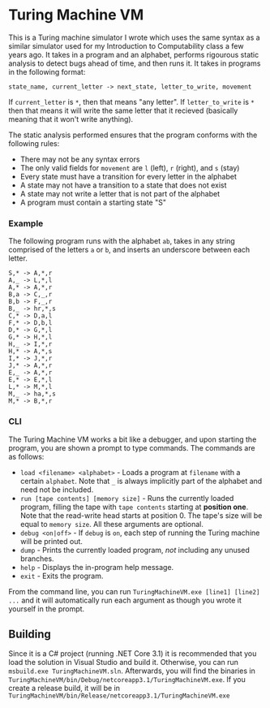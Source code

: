 # Turing Machine VM

This is a Turing machine simulator I wrote which uses the same syntax as a similar simulator used for my Introduction to Computability class a few years ago. It takes in a program and an alphabet, performs rigourous static analysis to detect bugs ahead of time, and then runs it. It takes in programs in the following format:
```
state_name, current_letter -> next_state, letter_to_write, movement
```
If `current_letter` is `*`, then that means "any letter". If `letter_to_write` is `*` then that means it will write the same letter that it recieved (basically meaning that it won't write anything).

The static analysis performed ensures that the program conforms with the following rules:
- There may not be any syntax errors
- The only valid fields for `movement` are `l` (left), `r` (right), and `s` (stay)
- Every state must have a transition for every letter in the alphabet
- A state may not have a transition to a state that does not exist
- A state may not write a letter that is not part of the alphabet
- A program must contain a starting state "S"

### Example
The following program runs with the alphabet `ab`, takes in any string comprised of the letters `a` or `b`, and inserts an underscore between each letter.
```
S,* -> A,*,r
A,_ -> L,*,l
A,* -> A,*,r
B,a -> C,_,r
B,b -> F,_,r
B,_ -> hr,*,s
C,* -> D,a,l
F,* -> D,b,l
D,* -> G,*,l
G,* -> H,*,l
H,_ -> I,*,r
H,* -> A,*,s
I,* -> J,*,r
J,* -> A,*,r
E,_ -> A,*,r
E,* -> E,*,l
L,* -> M,*,l
M,_ -> ha,*,s
M,* -> B,*,r
```

### CLI

The Turing Machine VM works a bit like a debugger, and upon starting the program, you are shown a prompt to type commands. The commands are as follows:
- `load <filename> <alphabet>` - Loads a program at `filename` with a certain `alphabet`. Note that `_` is always implicitly part of the alphabet and need not be included.
- `run [tape contents] [memory size]` - Runs the currently loaded program, filling the tape with `tape contents` starting at **position one**. Note that the read-write head starts at position 0. The tape's size will be equal to `memory size`. All these arguments are optional.
- `debug <on|off>` - If `debug` is `on`, each step of running the Turing machine will be printed out. 
- `dump` - Prints the currently loaded program, *not* including any unused branches.
- `help` - Displays the in-program help message.
- `exit` - Exits the program.

From the command line, you can run `TuringMachineVM.exe [line1] [line2] ...` and it will automatically run each argument as though you wrote it yourself in the prompt.

## Building
Since it is a C# project (running .NET Core 3.1) it is recommended that you load the solution in Visual Studio and build it. Otherwise, you can run `msbuild.exe TuringMachineVM.sln`. Afterwards, you will find the binaries in `TuringMachineVM/bin/Debug/netcoreapp3.1/TuringMachineVM.exe`. If you create a release build, it will be in `TuringMachineVM/bin/Release/netcoreapp3.1/TuringMachineVM.exe`
